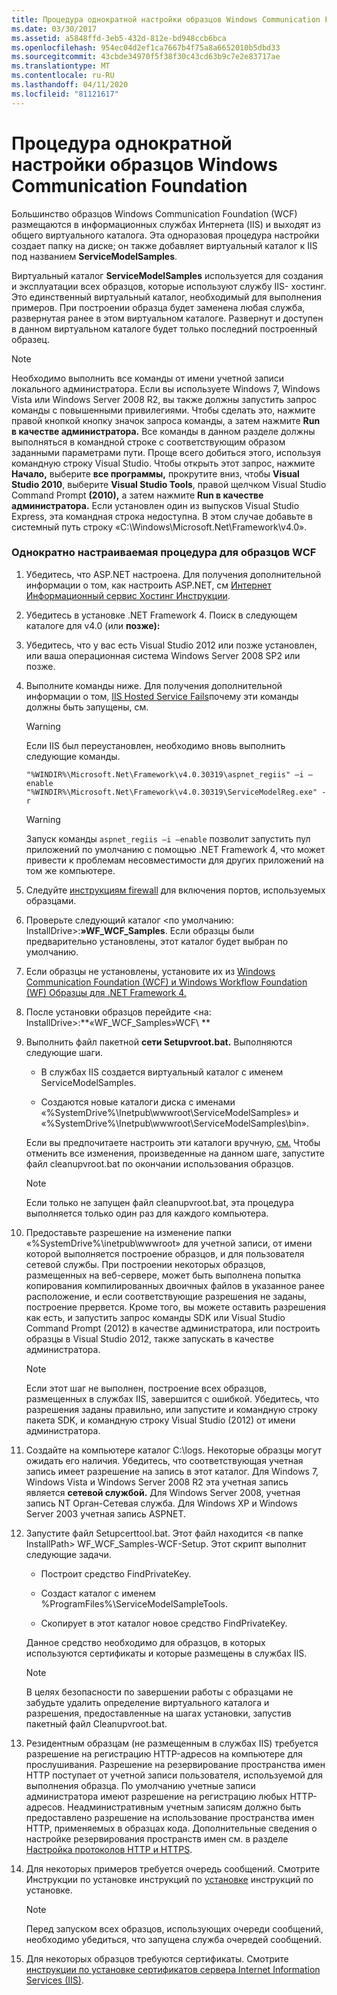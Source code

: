 ```yaml
---
title: Процедура однократной настройки образцов Windows Communication Foundation
ms.date: 03/30/2017
ms.assetid: a5848ffd-3eb5-432d-812e-bd948ccb6bca
ms.openlocfilehash: 954ec04d2ef1ca7667b4f75a8a6652010b5dbd33
ms.sourcegitcommit: 43cbde34970f5f38f30c43cd63b9c7e2e83717ae
ms.translationtype: MT
ms.contentlocale: ru-RU
ms.lasthandoff: 04/11/2020
ms.locfileid: "81121617"
---
```

# <a name="one-time-setup-procedure-for-the-windows-communication-foundation-samples"></a>Процедура однократной настройки образцов Windows Communication Foundation

Большинство образцов Windows Communication Foundation (WCF) размещаются в информационных службах Интернета (IIS) и выходят из общего виртуального каталога. Эта одноразовая процедура настройки создает папку на диске; он также добавляет виртуальный каталог к IIS под названием **ServiceModelSamples**.

Виртуальный каталог **ServiceModelSamples** используется для создания и эксплуатации всех образцов, которые используют службу IIS- хостинг. Это единственный виртуальный каталог, необходимый для выполнения примеров. При построении образца будет заменена любая служба, развернутая ранее в этом виртуальном каталоге. Развернут и доступен в данном виртуальном каталоге будет только последний построенный образец.

> [!NOTE]
> Необходимо выполнить все команды от имени учетной записи локального администратора. Если вы используете Windows 7, Windows Vista или Windows Server 2008 R2, вы также должны запустить запрос команды с повышенными привилегиями. Чтобы сделать это, нажмите правой кнопкой кнопку значок запроса команды, а затем нажмите **Run в качестве администратора.** Все команды в данном разделе должны выполняться в командной строке с соответствующим образом заданными параметрами пути.  Проще всего добиться этого, используя командную строку Visual Studio. Чтобы открыть этот запрос, нажмите **Начало,** выберите **все программы,** прокрутите вниз, чтобы **Visual Studio 2010**, выберите **Visual Studio Tools**, правой щелчком Visual Studio Command Prompt **(2010),** а затем нажмите **Run в качестве администратора.** Если установлен один из выпусков Visual Studio Express, эта командная строка недоступна. В этом случае добавьте в системный путь строку «C:\Windows\Microsoft.Net\Framework\v4.0».

### <a name="one-time-setup-procedure-for-wcf-samples"></a>Однократно настраиваемая процедура для образцов WCF

1. Убедитесь, что ASP.NET настроена. Для получения дополнительной информации о том, как настроить ASP.NET, см [Интернет Информационный сервис Хостинг Инструкции](internet-information-service-hosting-instructions.md).

2. Убедитесь в установке .NET Framework 4. Поиск в следующем каталоге для v4.0 (или **позже):**

3. Убедитесь, что у вас есть Visual Studio 2012 или позже установлен, или ваша операционная система Windows Server 2008 SP2 или позже.

4. Выполните команды ниже. Для получения дополнительной информации о том, [IIS Hosted Service Fails](https://docs.microsoft.com/previous-versions/dotnet/netframework-3.5/ms752252(v=vs.90))почему эти команды должны быть запущены, см.

    > [!WARNING]
    > Если IIS был переустановлен, необходимо вновь выполнить следующие команды.

    ```console
    "%WINDIR%\Microsoft.Net\Framework\v4.0.30319\aspnet_regiis" –i –enable
    "%WINDIR%\Microsoft.Net\Framework\v4.0.30319\ServiceModelReg.exe" -r
    ```

    > [!WARNING]
    > Запуск команды `aspnet_regiis –i –enable` позволит запустить пул приложений по умолчанию с помощью .NET Framework 4, что может привести к проблемам несовместимости для других приложений на том же компьютере.

5. Следуйте [инструкциям firewall](firewall-instructions.md) для включения портов, используемых образцами.

6. Проверьте следующий каталог \<по умолчанию: InstallDrive>:**»WF_WCF_Samples**. Если образцы были предварительно установлены, этот каталог будет выбран по умолчанию.

7. Если образцы не установлены, установите их из [Windows Communication Foundation (WCF) и Windows Workflow Foundation (WF) Образцы для .NET Framework 4.](https://www.microsoft.com/download/details.aspx?id=21459)

8. После установки образцов перейдите \<на: InstallDrive>:**«WF_WCF_Samples»WCF\\ **

9. Выполнить файл пакетной **сети Setupvroot.bat.** Выполняются следующие шаги.

    - В службах IIS создается виртуальный каталог с именем ServiceModelSamples.

    - Создаются новые каталоги диска с именами «%SystemDrive%\Inetpub\wwwroot\ServiceModelSamples» и «%SystemDrive%\Inetpub\wwwroot\ServiceModelSamples\bin».

    Если вы предпочитаете настроить эти каталоги вручную, [см.](virtual-directory-setup-instructions.md) Чтобы отменить все изменения, произведенные на данном шаге, запустите файл cleanupvroot.bat по окончании использования образцов.

    > [!NOTE]
    > Если только не запущен файл cleanupvroot.bat, эта процедура выполняется только один раз для каждого компьютера.

10. Предоставьте разрешение на изменение папки «%SystemDrive%\inetpub\wwwroot» для учетной записи, от имени которой выполняется построение образцов, и для пользователя сетевой службы. При построении некоторых образцов, размещенных на веб-сервере, может быть выполнена попытка копирования компилированных двоичных файлов в указанное ранее расположение, и если соответствующие разрешения не заданы, построение прервется. Кроме того, вы можете оставить разрешения как есть, и запустить запрос команды SDK или Visual Studio Command Prompt (2012) в качестве администратора, или построить образцы в Visual Studio 2012, также запускать в качестве администратора.

    > [!NOTE]
    > Если этот шаг не выполнен, построение всех образцов, размещенных в службах IIS, завершится с ошибкой. Убедитесь, что разрешения заданы правильно, или запустите и командную строку пакета SDK, и командную строку Visual Studio (2012) от имени администратора.

11. Создайте на компьютере каталог C:\logs. Некоторые образцы могут ожидать его наличия. Убедитесь, что соответствующая учетная запись имеет разрешение на запись в этот каталог. Для Windows 7, Windows Vista и Windows Server 2008 R2 эта учетная запись является **сетевой службой.** Для Windows Server 2008, учетная запись NT Орган-Сетевая служба. Для Windows XP и Windows Server 2003 учетная запись ASPNET.

12. Запустите файл Setupcerttool.bat. Этот файл находится \<в папке InstallPath> WF_WCF_Samples-WCF-Setup.  Этот скрипт выполнит следующие задачи.

    - Построит средство FindPrivateKey.

    - Создаст каталог с именем %ProgramFiles%\ServiceModelSampleTools.

    - Скопирует в этот каталог новое средство FindPrivateKey.

    Данное средство необходимо для образцов, в которых используются сертификаты и которые размещены в службах IIS.

    > [!NOTE]
    > В целях безопасности по завершении работы с образцами не забудьте удалить определение виртуального каталога и разрешения, предоставленные на шагах установки, запустив пакетный файл Cleanupvroot.bat.

13. Резидентным образцам (не размещенным в службах IIS) требуется разрешение на регистрацию HTTP-адресов на компьютере для прослушивания. Разрешение на резервирование пространства имен HTTP поступает от учетной записи пользователя, используемой для выполнения образца. По умолчанию учетные записи администратора имеют разрешение на регистрацию любых HTTP-адресов. Неадминистративным учетным записям должно быть предоставлено разрешение на использование пространства имен HTTP, применяемых в образцах кода. Дополнительные сведения о настройке резервирования пространств имен см. в разделе [Настройка протоколов HTTP и HTTPS](../feature-details/configuring-http-and-https.md).

14. Для некоторых примеров требуется очередь сообщений. Смотрите Инструкции по установке инструкций по [установке](installing-message-queuing-msmq.md) инструкций по установке.

    > [!NOTE]
    > Перед запуском всех образцов, использующих очереди сообщений, необходимо убедиться, что запущена служба очередей сообщений.

15. Для некоторых образцов требуются сертификаты. Смотрите [инструкции по установке сертификатов сервера Internet Information Services (IIS)](iis-server-certificate-installation-instructions.md).
